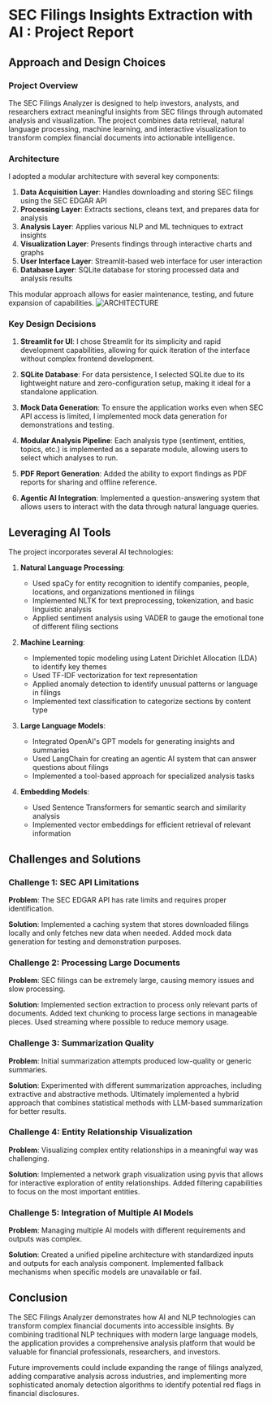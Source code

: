 # SEC Filings Insights Extraction with AI : Project Report

## Approach and Design Choices

### Project Overview

The SEC Filings Analyzer is designed to help investors, analysts, and researchers extract meaningful insights from SEC filings through automated analysis and visualization. The project combines data retrieval, natural language processing, machine learning, and interactive visualization to transform complex financial documents into actionable intelligence.


### Architecture

I adopted a modular architecture with several key components:

1. **Data Acquisition Layer**: Handles downloading and storing SEC filings using the SEC EDGAR API
2. **Processing Layer**: Extracts sections, cleans text, and prepares data for analysis
3. **Analysis Layer**: Applies various NLP and ML techniques to extract insights
4. **Visualization Layer**: Presents findings through interactive charts and graphs
5. **User Interface Layer**: Streamlit-based web interface for user interaction
6. **Database Layer**: SQLite database for storing processed data and analysis results

This modular approach allows for easier maintenance, testing, and future expansion of capabilities.
![ARCHITECTURE](https://github.com/user-attachments/assets/61342633-01d2-472b-b23b-f45e190e8209)


### Key Design Decisions

1. **Streamlit for UI**: I chose Streamlit for its simplicity and rapid development capabilities, allowing for quick iteration of the interface without complex frontend development.

2. **SQLite Database**: For data persistence, I selected SQLite due to its lightweight nature and zero-configuration setup, making it ideal for a standalone application.

3. **Mock Data Generation**: To ensure the application works even when SEC API access is limited, I implemented mock data generation for demonstrations and testing.

4. **Modular Analysis Pipeline**: Each analysis type (sentiment, entities, topics, etc.) is implemented as a separate module, allowing users to select which analyses to run.

5. **PDF Report Generation**: Added the ability to export findings as PDF reports for sharing and offline reference.

6. **Agentic AI Integration**: Implemented a question-answering system that allows users to interact with the data through natural language queries.
   

## Leveraging AI Tools

The project incorporates several AI technologies:

1. **Natural Language Processing**:
   - Used spaCy for entity recognition to identify companies, people, locations, and organizations mentioned in filings
   - Implemented NLTK for text preprocessing, tokenization, and basic linguistic analysis
   - Applied sentiment analysis using VADER to gauge the emotional tone of different filing sections

2. **Machine Learning**:
   - Implemented topic modeling using Latent Dirichlet Allocation (LDA) to identify key themes
   - Used TF-IDF vectorization for text representation
   - Applied anomaly detection to identify unusual patterns or language in filings
   - Implemented text classification to categorize sections by content type

3. **Large Language Models**:
   - Integrated OpenAI's GPT models for generating insights and summaries
   - Used LangChain for creating an agentic AI system that can answer questions about filings
   - Implemented a tool-based approach for specialized analysis tasks

4. **Embedding Models**:
   - Used Sentence Transformers for semantic search and similarity analysis
   - Implemented vector embeddings for efficient retrieval of relevant information
     

## Challenges and Solutions

### Challenge 1: SEC API Limitations

**Problem**: The SEC EDGAR API has rate limits and requires proper identification.

**Solution**: Implemented a caching system that stores downloaded filings locally and only fetches new data when needed. Added mock data generation for testing and demonstration purposes.

### Challenge 2: Processing Large Documents

**Problem**: SEC filings can be extremely large, causing memory issues and slow processing.

**Solution**: Implemented section extraction to process only relevant parts of documents. Added text chunking to process large sections in manageable pieces. Used streaming where possible to reduce memory usage.

### Challenge 3: Summarization Quality

**Problem**: Initial summarization attempts produced low-quality or generic summaries.

**Solution**: Experimented with different summarization approaches, including extractive and abstractive methods. Ultimately implemented a hybrid approach that combines statistical methods with LLM-based summarization for better results.

### Challenge 4: Entity Relationship Visualization

**Problem**: Visualizing complex entity relationships in a meaningful way was challenging.

**Solution**: Implemented a network graph visualization using pyvis that allows for interactive exploration of entity relationships. Added filtering capabilities to focus on the most important entities.

### Challenge 5: Integration of Multiple AI Models

**Problem**: Managing multiple AI models with different requirements and outputs was complex.

**Solution**: Created a unified pipeline architecture with standardized inputs and outputs for each analysis component. Implemented fallback mechanisms when specific models are unavailable or fail.


## Conclusion

The SEC Filings Analyzer demonstrates how AI and NLP technologies can transform complex financial documents into accessible insights. By combining traditional NLP techniques with modern large language models, the application provides a comprehensive analysis platform that would be valuable for financial professionals, researchers, and investors.

Future improvements could include expanding the range of filings analyzed, adding comparative analysis across industries, and implementing more sophisticated anomaly detection algorithms to identify potential red flags in financial disclosures.
